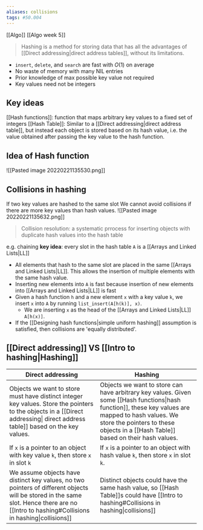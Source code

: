 ```yaml
---
aliases: collisions
tags: #50.004
---
```

[[Algo]]
[[Algo week 5]]

> Hashing is a method for storing data that has all the advantages of [[Direct addressing|direct address tables]], without its limitations.

- `insert`, `delete`, and `search` are fast with $O(1)$ on average
- No waste of memory with many NIL entries
- Prior knowledge of max possible key value not required
- Key values need not be integers

## Key ideas
[[Hash functions]]: function that maps arbitrary key values to a fixed set of integers
[[Hash Table]]: Similar to a [[Direct addressing|direct address table]], but instead each object is stored based on its hash value, i.e. the value obtained after passing the key value to the hash function.

## Idea of Hash function
![[Pasted image 20220221135530.png]]

## Collisions in hashing
If two key values are hashed to the same slot
We cannot avoid collisions if there are more key values than hash values.
![[Pasted image 20220221135632.png]]

> Collision resolution: a systematic prrocess for inserting objects with duplicate hash values into the hash table

e.g. chaining
**key idea**: every slot in the hash table `A` is a [[Arrays and Linked Lists|LL]]
- All elements that hash to the same slot are placed in the same [[Arrays and Linked Lists|LL]]. This allows the insertion of multiple elements with the same hash value.
- Inserting new elements into `A` is fast because insertion of new elements into [[Arrays and Linked Lists|LL]] is fast
- Given a hash function `h` and a new element `x` with a key value `k`, we insert `x` into `A` by running `list_insert(A[h(k)], x)`.
	- We are inserting `x` as the head of the [[Arrays and Linked Lists|LL]] `A[h(x)]`.
- If the [[Designing hash functions|simple uniform hashing]] assumption is satisfied, then collisions are 'equally distributed'.

## [[Direct addressing]] VS [[Intro to hashing|Hashing]]
| Direct addressing                                                                                                                                                                           | Hashing                                                                                                                                                                                                                                  |
| ------------------------------------------------------------------------------------------------------------------------------------------------------------------------------------------- | ---------------------------------------------------------------------------------------------------------------------------------------------------------------------------------------------------------------------------------------- |
| Objects we want to store must have distinct integer key values. Store the pointers to the objects in a [[Direct addressing\| direct address table]] based on the key values.                | Objects we want to store can have arbitrary key values. Given some [[Hash functions\|hash function]], these key values are mapped to hash values. We store the pointers to these objects in a [[Hash Table]] based on their hash values. |
| If `x` is a pointer to an object with key value `k`, then store `x` in slot `k`                                                                                                             | If `x` is a pointer to an object with hash value `k`, then store `x` in slot `k`.                                                                                                                                                        |
| We assume objects have distinct key values, no two pointers of different objects will be stored in the same slot. Hence there are no [[Intro to hashing#Collisions in hashing\|collisions]] | Distinct objects could have the same hash value, so [[Hash Table]]s could have [[Intro to hashing#Collisions in hashing\|collisions]]                                                                                                    |


